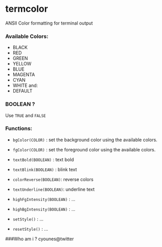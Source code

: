 termcolor
=========

ANSII Color formatting for terminal output

### Available Colors:
+ BLACK
+ RED
+ GREEN
+ YELLOW
+ BLUE
+ MAGENTA
+ CYAN
+ WHITE
and: 
+ DEFAULT 

### BOOLEAN ?
Use  `TRUE` and `FALSE` 

### Functions:

+ `bgColor(COLOR)` : set the background color using the available colors.

+ `fgColor(COLOR)` : set the foreground color using the available colors.

+ `textBold(BOOLEAN)` : text bold

+ `textBlink(BOOLEAN)` : blink text

+ `colorReverse(BOOLEAN)`: reverse colors

+ `textUnderline(BOOLEAN)`: underline text

+ `highFgIntensity(BOOLEAN)` : ...

+ `highBgIntensity(BOOLEAN)` : ...

+ `setStyle()` : ...

+ `resetStyle()` : ...

###Who am i ?
cyounes@twitter


